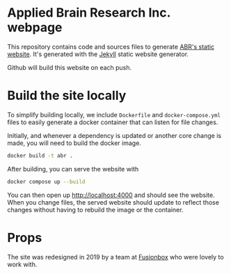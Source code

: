 Applied Brain Research Inc. webpage
===================================

This repository contains code and sources files
to generate [ABR's static website](https://www.appliedbrainresearch.com/).
It's generated with the [Jekyll](https://jekyllrb.com/)
static website generator.

Github will build this website on each push.

Build the site locally
======================

To simplify building locally, we include `Dockerfile` and `docker-compose.yml`
files to easily generate a docker container that can listen for file changes.

Initially, and whenever a dependency is updated or another core change is made,
you will need to build the docker image.

```bash
docker build -t abr .
```

After building, you can serve the website with

```bash
docker compose up --build
```

You can then open up <http://localhost:4000> and should see the website.
When you change files, the served website should update to reflect
those changes without having to rebuild the image or the container.

Props
=====

The site was redesigned in 2019 by a team at
[Fusionbox](https://www.fusionbox.com/)
who were lovely to work with.
